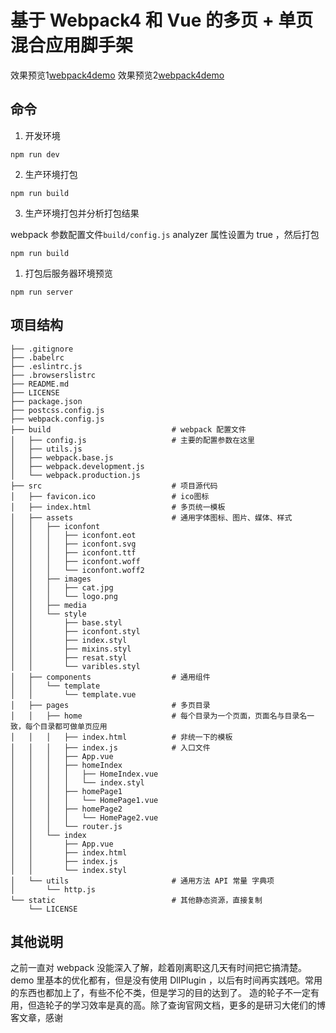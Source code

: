 # 基于 Webpack4 和 Vue 的多页 + 单页混合应用脚手架

效果预览1[webpack4demo](http://blog.niuxiaokui.top/webpack4demo/)
效果预览2[webpack4demo](http://webpack4demo.niuxiaokui.top/index.html)

## 命令

1. 开发环境
```
npm run dev
```

2. 生产环境打包
```
npm run build
```

3. 生产环境打包并分析打包结果

webpack 参数配置文件`build/config.js` analyzer 属性设置为 true ，然后打包
```
npm run build
```

1. 打包后服务器环境预览
```
npm run server
```

## 项目结构

```
├── .gitignore
├── .babelrc
├── .eslintrc.js
├── .browserslistrc
├── README.md
├── LICENSE
├── package.json
├── postcss.config.js
├── webpack.config.js
├── build                           # webpack 配置文件
│   ├── config.js                   # 主要的配置参数在这里
│   ├── utils.js
│   ├── webpack.base.js
│   ├── webpack.development.js
│   └── webpack.production.js
├── src                             # 项目源代码
│   ├── favicon.ico                 # ico图标
│   ├── index.html                  # 多页统一模板
│   ├── assets                      # 通用字体图标、图片、媒体、样式
│   │   ├── iconfont
│   │   │   ├── iconfont.eot
│   │   │   ├── iconfont.svg
│   │   │   ├── iconfont.ttf
│   │   │   ├── iconfont.woff
│   │   │   └── iconfont.woff2
│   │   ├── images
│   │   │   ├── cat.jpg
│   │   │   └── logo.png
│   │   ├── media
│   │   └── style
│   │       ├── base.styl
│   │       ├── iconfont.styl
│   │       ├── index.styl
│   │       ├── mixins.styl
│   │       ├── resat.styl
│   │       └── varibles.styl
│   ├── components                  # 通用组件
│   │   └── template
│   │       └── template.vue
│   ├── pages                       # 多页目录
│   │   ├── home                    # 每个目录为一个页面，页面名与目录名一致，每个目录都可做单页应用
│   │   │   ├── index.html          # 非统一下的模板
│   │   │   ├── index.js            # 入口文件
│   │   │   ├── App.vue
│   │   │   ├── homeIndex
│   │   │   │   ├── HomeIndex.vue
│   │   │   │   └── index.styl
│   │   │   ├── homePage1
│   │   │   │   └── HomePage1.vue
│   │   │   ├── homePage2
│   │   │   │   └── HomePage2.vue
│   │   │   └── router.js
│   │   └── index
│   │       ├── App.vue
│   │       ├── index.html
│   │       ├── index.js
│   │       └── index.styl
│   └── utils                       # 通用方法 API 常量 字典项
│       └── http.js                 
└── static                          # 其他静态资源，直接复制
    └── LICENSE
```

## 其他说明
之前一直对 webpack 没能深入了解，趁着刚离职这几天有时间把它搞清楚。 demo 里基本的优化都有，但是没有使用 DllPlugin ，以后有时间再实践吧。常用的东西也都加上了，有些不伦不类，但是学习的目的达到了。
造的轮子不一定有用，但造轮子的学习效率是真的高。除了查询官网文档，更多的是研习大佬们的博客文章，感谢